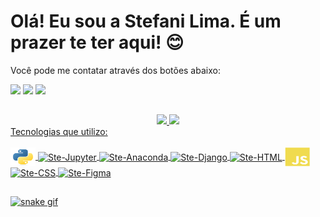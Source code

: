 # Olá! Eu sou a Stefani Lima. É um prazer te ter aqui! 😊

<div> 
Você pode me contatar através dos botões abaixo: 

 <a href="https://www.linkedin.com/in/1stefanilima/" target="_blank"><img src="https://img.shields.io/badge/-LinkedIn-%230077B5?style=for-the-badge&logo=linkedin&logoColor=white" target="_blank"></a> 
 <a href = "mailto:dev_stefani@hotmail.com"><img src="https://img.shields.io/badge/Microsoft_Outlook-0078D4?style=for-the-badge&logo=microsoft-outlook&logoColor=white" target="_blank"></a>
 <a href="https://www.instagram.com/dev_stefani/" target="_blank"><img src="https://img.shields.io/badge/-Instagram-%23E4405F?style=for-the-badge&logo=instagram&logoColor=white" target="_blank"></a>
 </div>
 
 ##
 
<div align="center">
  <a href="https://github.com/stefanimalima">
  <img width="48%" src="https://github-readme-stats.vercel.app/api?username=stefanimalima&show_icons=true&theme=synthwave&include_all_commits=true&count_private=true"/>
   <img width="50%" src="https://github-readme-stats.vercel.app/api/top-langs/?username=stefanimalima&layout=compact&langs_count=7&theme=synthwave"/>
    
</div></div>
Tecnologias que utilizo:
<div style="display: inline_block"><br>
  <img align="center" alt="Ste-Python" height="30" width="40" src="https://raw.githubusercontent.com/devicons/devicon/master/icons/python/python-original.svg">  
  <img align="center" alt="Ste-Jupyter" height="30" width="40" src="https://cdn.jsdelivr.net/gh/devicons/devicon/icons/jupyter/jupyter-original-wordmark.svg" />
  <img align="center" alt="Ste-Anaconda" height="30" width="40" src="https://cdn.jsdelivr.net/gh/devicons/devicon/icons/anaconda/anaconda-original.svg" />     
  <img align="center" alt="Ste-Django" height="30" width="30" src="https://cdn.jsdelivr.net/gh/devicons/devicon/icons/django/django-plain.svg" />
  <img align="center" alt="Ste-HTML" height="30" width="40" src="https://cdn.jsdelivr.net/gh/devicons/devicon/icons/html5/html5-original.svg" />
  <img align="center" alt="Ste-JS" height="30" width="40" src="https://raw.githubusercontent.com/devicons/devicon/master/icons/javascript/javascript-plain.svg">
  <img align="center" alt="Ste-CSS" height="30" width="40" src="https://cdn.jsdelivr.net/gh/devicons/devicon/icons/css3/css3-original.svg" />
  <img align="center" alt="Ste-Figma" height="30" width="40" src="https://cdn.jsdelivr.net/gh/devicons/devicon/icons/figma/figma-original.svg" /> 
</div>
  
  ## 

![snake gif](https://github.com/stefanimalima/stefanimalima/blob/output/github-contribution-grid-snake.svg)
